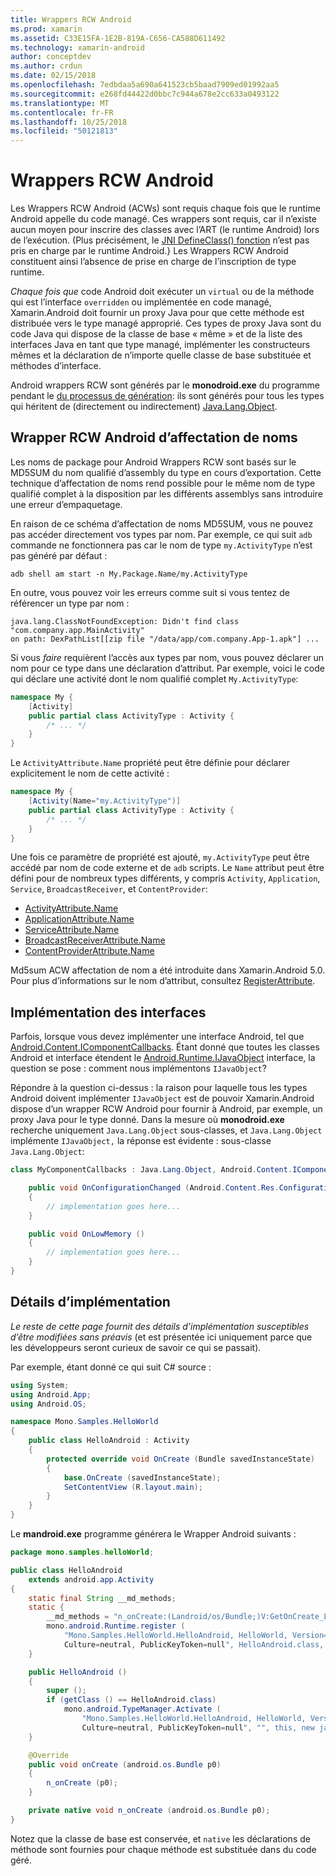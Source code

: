 ```yaml
---
title: Wrappers RCW Android
ms.prod: xamarin
ms.assetid: C33E15FA-1E2B-819A-C656-CA588D611492
ms.technology: xamarin-android
author: conceptdev
ms.author: crdun
ms.date: 02/15/2018
ms.openlocfilehash: 7edbdaa5a690a641523cb5baad7909ed01992aa5
ms.sourcegitcommit: e268fd44422d0bbc7c944a678e2cc633a0493122
ms.translationtype: MT
ms.contentlocale: fr-FR
ms.lasthandoff: 10/25/2018
ms.locfileid: "50121813"
---
```

# <a name="android-callable-wrappers"></a>Wrappers RCW Android

Les Wrappers RCW Android (ACWs) sont requis chaque fois que le runtime Android appelle du code managé. Ces wrappers sont requis, car il n’existe aucun moyen pour inscrire des classes avec l’ART (le runtime Android) lors de l’exécution. (Plus précisément, le [JNI DefineClass() fonction](http://docs.oracle.com/javase/1.5.0/docs/guide/jni/spec/functions.html#wp15986) n’est pas pris en charge par le runtime Android.} Les Wrappers RCW Android constituent ainsi l’absence de prise en charge de l’inscription de type runtime. 

*Chaque fois que* code Android doit exécuter un `virtual` ou de la méthode qui est l’interface `overridden` ou implémentée en code managé, Xamarin.Android doit fournir un proxy Java pour que cette méthode est distribuée vers le type managé approprié. Ces types de proxy Java sont du code Java qui dispose de la classe de base « même » et de la liste des interfaces Java en tant que type managé, implémenter les constructeurs mêmes et la déclaration de n’importe quelle classe de base substituée et méthodes d’interface. 

Android wrappers RCW sont générés par le **monodroid.exe** du programme pendant le [du processus de génération](~/android/deploy-test/building-apps/build-process.md): ils sont générés pour tous les types qui héritent de (directement ou indirectement) [ Java.Lang.Object](https://developer.xamarin.com/api/type/Java.Lang.Object/). 



## <a name="android-callable-wrapper-naming"></a>Wrapper RCW Android d’affectation de noms

Les noms de package pour Android Wrappers RCW sont basés sur le MD5SUM du nom qualifié d’assembly du type en cours d’exportation. Cette technique d’affectation de noms rend possible pour le même nom de type qualifié complet à la disposition par les différents assemblys sans introduire une erreur d’empaquetage. 

En raison de ce schéma d’affectation de noms MD5SUM, vous ne pouvez pas accéder directement vos types par nom. Par exemple, ce qui suit `adb` commande ne fonctionnera pas car le nom de type `my.ActivityType` n’est pas généré par défaut : 

```shell
adb shell am start -n My.Package.Name/my.ActivityType
```

En outre, vous pouvez voir les erreurs comme suit si vous tentez de référencer un type par nom :

```shell
java.lang.ClassNotFoundException: Didn't find class "com.company.app.MainActivity"
on path: DexPathList[[zip file "/data/app/com.company.App-1.apk"] ...
```

Si vous *faire* requièrent l’accès aux types par nom, vous pouvez déclarer un nom pour ce type dans une déclaration d’attribut. Par exemple, voici le code qui déclare une activité dont le nom qualifié complet `My.ActivityType`:

```csharp
namespace My {
    [Activity]
    public partial class ActivityType : Activity {
        /* ... */
    }
}
```

Le `ActivityAttribute.Name` propriété peut être définie pour déclarer explicitement le nom de cette activité : 

```csharp
namespace My {
    [Activity(Name="my.ActivityType")]
    public partial class ActivityType : Activity {
        /* ... */
    }
}
```

Une fois ce paramètre de propriété est ajouté, `my.ActivityType` peut être accédé par nom de code externe et de `adb` scripts. Le `Name` attribut peut être défini pour de nombreux types différents, y compris `Activity`, `Application`, `Service`, `BroadcastReceiver`, et `ContentProvider`: 

-   [ActivityAttribute.Name](https://developer.xamarin.com/api/property/Android.App.ActivityAttribute.Name/)
-   [ApplicationAttribute.Name](https://developer.xamarin.com/api/property/Android.App.ApplicationAttribute.Name/)
-   [ServiceAttribute.Name](https://developer.xamarin.com/api/property/Android.App.ServiceAttribute.Name/)
-   [BroadcastReceiverAttribute.Name](https://developer.xamarin.com/api/property/Android.Content.BroadcastReceiverAttribute.Name/)
-   [ContentProviderAttribute.Name](https://developer.xamarin.com/api/property/Android.Content.ContentProviderAttribute.Name/)

Md5sum ACW affectation de nom a été introduite dans Xamarin.Android 5.0. Pour plus d’informations sur le nom d’attribut, consultez [RegisterAttribute](https://developer.xamarin.com/api/type/Android.Runtime.RegisterAttribute/). 



## <a name="implementing-interfaces"></a>Implémentation des interfaces

Parfois, lorsque vous devez implémenter une interface Android, tel que [Android.Content.IComponentCallbacks](https://developer.xamarin.com/api/type/Android.Content.IComponentCallbacks/). Étant donné que toutes les classes Android et interface étendent le [Android.Runtime.IJavaObject](https://developer.xamarin.com/api/type/Android.Runtime.IJavaObject/) interface, la question se pose : comment nous implémentons `IJavaObject`? 

Répondre à la question ci-dessus : la raison pour laquelle tous les types Android doivent implémenter `IJavaObject` est de pouvoir Xamarin.Android dispose d’un wrapper RCW Android pour fournir à Android, par exemple, un proxy Java pour le type donné. Dans la mesure où **monodroid.exe** recherche uniquement `Java.Lang.Object` sous-classes, et `Java.Lang.Object` implémente `IJavaObject,` la réponse est évidente : sous-classe `Java.Lang.Object`: 

```csharp
class MyComponentCallbacks : Java.Lang.Object, Android.Content.IComponentCallbacks {

    public void OnConfigurationChanged (Android.Content.Res.Configuration newConfig)
    {
        // implementation goes here...
    } 

    public void OnLowMemory ()
    {
        // implementation goes here...
    }
}
```


## <a name="implementation-details"></a>Détails d’implémentation

*Le reste de cette page fournit des détails d’implémentation susceptibles d’être modifiées sans préavis* (et est présentée ici uniquement parce que les développeurs seront curieux de savoir ce qui se passait). 

Par exemple, étant donné ce qui suit C# source :

```csharp
using System;
using Android.App;
using Android.OS;

namespace Mono.Samples.HelloWorld
{
    public class HelloAndroid : Activity
    {
        protected override void OnCreate (Bundle savedInstanceState)
        {
            base.OnCreate (savedInstanceState);
            SetContentView (R.layout.main);
        }
    }
}
```

Le **mandroid.exe** programme générera le Wrapper Android suivants : 

```java
package mono.samples.helloWorld;

public class HelloAndroid
    extends android.app.Activity
{
    static final String __md_methods;
    static {
        __md_methods = "n_onCreate:(Landroid/os/Bundle;)V:GetOnCreate_Landroid_os_Bundle_Handler\n" + "";
        mono.android.Runtime.register (
            "Mono.Samples.HelloWorld.HelloAndroid, HelloWorld, Version=1.0.0.0, 
            Culture=neutral, PublicKeyToken=null", HelloAndroid.class, __md_methods);
    }

    public HelloAndroid ()
    {
        super ();
        if (getClass () == HelloAndroid.class)
            mono.android.TypeManager.Activate (
                "Mono.Samples.HelloWorld.HelloAndroid, HelloWorld, Version=1.0.0.0, 
                Culture=neutral, PublicKeyToken=null", "", this, new java.lang.Object[] {  });
    }

    @Override
    public void onCreate (android.os.Bundle p0)
    {
        n_onCreate (p0);
    }

    private native void n_onCreate (android.os.Bundle p0);
}
```

Notez que la classe de base est conservée, et `native` les déclarations de méthode sont fournies pour chaque méthode est substituée dans du code géré. 
